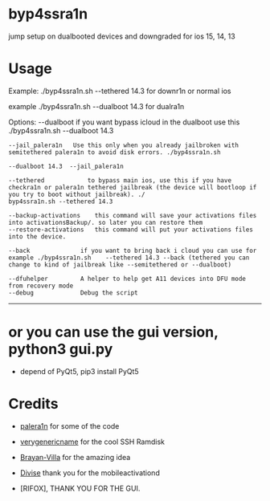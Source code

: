 # byp4ssra1n
jump setup on dualbooted devices and downgraded for ios 15, 14, 13

# Usage

Example: ./byp4ssra1n.sh --tethered 14.3 for downr1n or normal ios

example ./byp4ssra1n.sh --dualboot 14.3 for dualra1n

Options: 
   --dualboot          if you want bypass icloud in the dualboot use this ./byp4ssra1n.sh --dualboot 14.3
   
    --jail_palera1n   Use this only when you already jailbroken with semitethered palera1n to avoid disk errors. ./byp4ssra1n.sh
    
    --dualboot 14.3  --jail_palera1n 
    
    --tethered            to bypass main ios, use this if you have checkra1n or palera1n tethered jailbreak (the device will bootloop if you try to boot without jailbreak). ./
    byp4ssra1n.sh --tethered 14.3

    --backup-activations    this command will save your activations files into activationsBackup/. so later you can restore them
    --restore-activations   this command will put your activations files into the device.

    --back              if you want to bring back i cloud you can use for example ./byp4ssra1n.sh    --tethered 14.3 --back (tethered you can change to kind of jailbreak like --semitethered or --dualboot)

    --dfuhelper         A helper to help get A11 devices into DFU mode from recovery mode
    --debug             Debug the script


_ _ _


# or you can use the gui version, python3 gui.py

- depend of PyQt5, pip3 install PyQt5


# Credits

- [palera1n](https://github.com/palera1n) for some of the code

- [verygenericname](https://github.com/verygenericname) for the cool SSH Ramdisk

- [Brayan-Villa](https://github.com/Brayan-Villa/iOS15-Bypass-Hello) for the amazing idea

- [Divise](https://github.com/MatthewPierson/Divise) thank you for the mobileactivationd

-  [RIFOX], THANK YOU FOR THE GUI.
